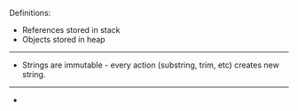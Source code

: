 Definitions:

- References stored in stack
- Objects stored in heap

---

- Strings are immutable - every action (substring, trim, etc) creates new string.

---

- 